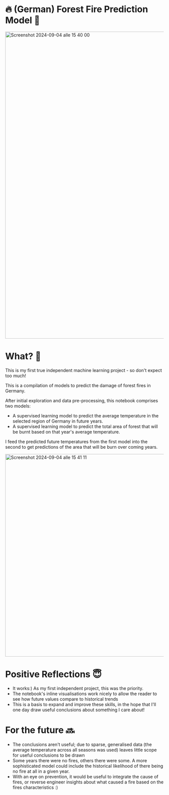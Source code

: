 # 🔥 (German) Forest Fire Prediction Model 🌳
<img width="973" alt="Screenshot 2024-09-04 alle 15 40 00" src="https://github.com/user-attachments/assets/fa607145-c2e6-421b-9ddc-bc6777e88b75">

# What? 🤨

This is my first true independent machine learning project - so don't expect too much!

This is a compilation of models to predict the damage of forest fires in Germany.

After initial exploration and data pre-processing, this notebook comprises two models: 

- A supervised learning model to predict the average temperature in the selected region of Germany in future years.
- A supervised learning model to predict the total area of forest that will be burnt based on that year's average temperature.

I feed the predicted future temperatures from the first model into the second to get predictions of the area that will be burn over coming years.

<img width="642" alt="Screenshot 2024-09-04 alle 15 41 11" src="https://github.com/user-attachments/assets/417fe4a7-d681-4262-bb84-e669702550d4">


# Positive Reflections 😇

- It works:) As my first independent project, this was the priority.
- The notebook's inline visualisations work nicely to allow the reader to see how future values compare to historical trends
- This is a basis to expand and improve these skills, in the hope that I'll one day draw useful conclusions about something I care about!
  
# For the future 🔜
- The conclusions aren't useful; due to sparse, generalised data (the average temperature across all seasons was used) leaves little scope for useful conclusions to be drawn
- Some years there were no fires, others there were some. A more sophisticated model could include the historical likelihood of there being no fire at all in a given year.
- With an eye on prevention, it would be useful to integrate the cause of fires, or reverse engineer insights about what caused a fire based on the fires characteristics :)
